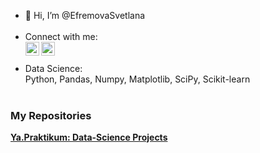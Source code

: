 - 👋 Hi, I’m @EfremovaSvetlana
<br><br>
- Connect with me: \
[<img align="left" alt="opa_oz | LinkedIn" width="22px" src="https://cdn.jsdelivr.net/npm/simple-icons@v3/icons/linkedin.svg" />][linkedin]
[<img align="left" alt="opa_oz | LinkedIn" width="22px" src="https://cdn.jsdelivr.net/npm/simple-icons@v3/icons/telegram.svg" />][telegram]
<br><br>
- Data Science:\
Python, Pandas, Numpy, Matplotlib, SciPy, Scikit-learn
<br><br>
<h3>My Repositories</h3>

<tr>
      <td><a href="https://github.com/EfremovaSvetlana/Yandex_Praktikum_Portfolio"><b>Ya.Praktikum: Data-Science Projects</b></a></td>
     </tr>
  </tbody>
</table>


[linkedin]: https://www.linkedin.com/in/светлана-ефремова-112a1486
[telegram]: https://t.me/coolsunray
<!---
EfremovaSvetlana/EfremovaSvetlana is a ✨ special ✨ repository because its `README.md` (this file) appears on your GitHub profile.
You can click the Preview link to take a look at your changes.
--->
